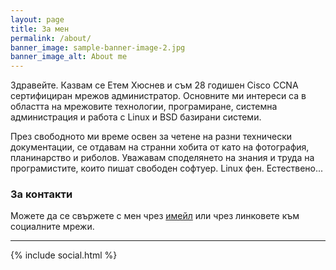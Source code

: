 ```yaml
---
layout: page
title: За мен
permalink: /about/
banner_image: sample-banner-image-2.jpg
banner_image_alt: About me
---
```

Здравейте. Казвам се Етем Хюснев и съм 28 годишен Cisco CCNA сертифициран мрежов администратор. Основните ми интереси са в областта на мрежовите технологии, програмиране, системна администрация и работа с Linux и BSD базирани системи.

През свободното ми време освен за четене на разни технически документации, се отдавам на странни хобита от като на фотография, планинарство и риболов.
Уважавам споделянето на знания и труда на програмистите, които пишат свободен софтуер. Linux фен. Естествено...

### За контакти

Можете да се свържете с мен чрез [имейл](mailto:mr.cyberpower@gmail.com) или чрез линковете към социалните мрежи.

---

{% include social.html %}


